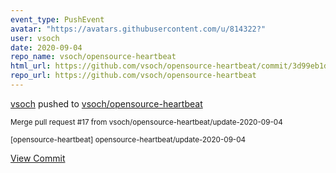 ```yaml
---
event_type: PushEvent
avatar: "https://avatars.githubusercontent.com/u/814322?"
user: vsoch
date: 2020-09-04
repo_name: vsoch/opensource-heartbeat
html_url: https://github.com/vsoch/opensource-heartbeat/commit/3d99eb1db4a532976243afde5d605727978cd2c5
repo_url: https://github.com/vsoch/opensource-heartbeat
---
```


<a href='https://github.com/vsoch' target='_blank'>vsoch</a> pushed to <a href='https://github.com/vsoch/opensource-heartbeat' target='_blank'>vsoch/opensource-heartbeat</a>

<small>Merge pull request #17 from vsoch/opensource-heartbeat/update-2020-09-04

[opensource-heartbeat] opensource-heartbeat/update-2020-09-04</small>

<a href='https://github.com/vsoch/opensource-heartbeat/commit/3d99eb1db4a532976243afde5d605727978cd2c5' target='_blank'>View Commit</a>